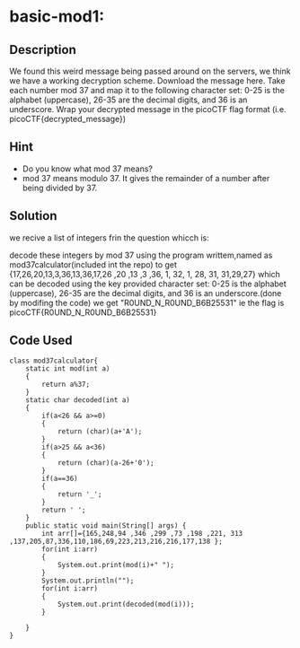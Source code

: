# basic-mod1:
## Description
We found this weird message being passed around on the servers, we think we have a working decryption scheme.
Download the message here.
Take each number mod 37 and map it to the following character set: 0-25 is the alphabet (uppercase), 26-35 are the decimal digits, and 36 is an underscore.
Wrap your decrypted message in the picoCTF flag format (i.e. picoCTF{decrypted_message})
## Hint
* Do you know what mod 37 means?
* mod 37 means modulo 37. It gives the remainder of a number after being divided by 37.

## Solution

we recive a list of integers frin the question whicch is:

decode these integers by mod 37 using the program writtem,named as mod37calculator(included int the repo) to get<br>
{17,26,20,13,3,36,13,36,17,26 ,20 ,13 ,3 ,36, 1, 32, 1, 28, 31, 31,29,27}
which can be decoded using the key provided character set: 0-25 is the alphabet (uppercase), 26-35 are the decimal digits, and 36 is an underscore.(done by modifing the code)
we get "R0UND_N_R0UND_B6B25531" ie the flag is <br>
picoCTF{R0UND_N_R0UND_B6B25531}
## Code Used
```
class mod37calculator{
    static int mod(int a)
    {
        return a%37;
    }
    static char decoded(int a)
    {
        if(a<26 && a>=0)
        {
            return (char)(a+'A');
        }
        if(a>25 && a<36)
        {
            return (char)(a-26+'0');
        }
        if(a==36)
        {
            return '_';
        }
        return ' ';
    }
    public static void main(String[] args) {
        int arr[]={165,248,94 ,346 ,299 ,73 ,198 ,221, 313 ,137,205,87,336,110,186,69,223,213,216,216,177,138 };
        for(int i:arr)
        {
            System.out.print(mod(i)+" ");
        }
        System.out.println("");
        for(int i:arr)
        {
            System.out.print(decoded(mod(i)));
        }
        
    }
}
```

